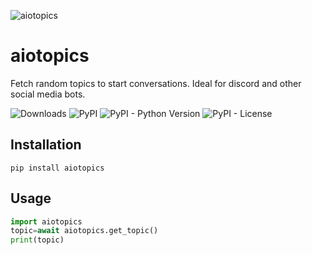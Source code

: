 ![aiotopics](https://i.imgur.com/1248yt1.png)

# aiotopics
Fetch random topics to start conversations.
Ideal for discord and other social media bots.

![Downloads](https://pepy.tech/badge/aiotopics) ![PyPI](https://img.shields.io/pypi/v/aiotopics) ![PyPI - Python Version](https://img.shields.io/pypi/pyversions/aiotopics) ![PyPI - License](https://img.shields.io/pypi/l/aiotopics)
## Installation
```pip
pip install aiotopics
```
## Usage
```python
import aiotopics
topic=await aiotopics.get_topic()
print(topic)